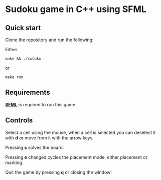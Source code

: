 # Sudoku game in C++ using SFML

## Quick start
Clone the repository and run the following:

Either
```console
make && ./sudoku
```
or 
```console
make run
```

## Requirements
[__SFML__](https://www.sfml-dev.org/) is required to run this game.

## Controls

Select a cell using the mouse, when a cell is selected you can deselect it with __d__ or move from it with the arrow keys.

Pressing __s__ solves the board.

Pressing __e__ changed cycles the placement mode, either placement or marking.

Quit the game by pressing __q__ or closing the window!
